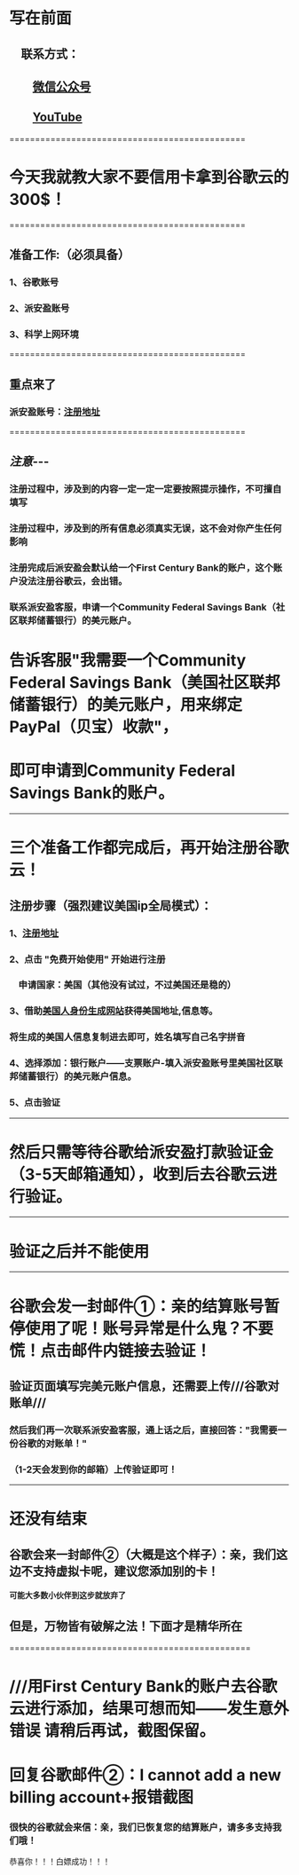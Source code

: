 #

# 写在前面

## &emsp;联系方式：  

## &emsp;&emsp;<u>[微信公众号](https://raw.githubusercontent.com/ssooenftzero/0X/master/YouTube/icon/%E5%BE%AE%E4%BF%A1%E5%85%AC%E4%BC%97%E5%8F%B7.JPG)</u>

## &emsp;&emsp;<u>[YouTube](https://www.youtube.com/channel/UCS6QM2n96qXmqURNikf3ceA?view_as=subscriber)</u>
==============================================		
#

# 今天我就教大家不要信用卡拿到谷歌云的300$！
==============================================
## 准备工作:（必须具备）

### 1、谷歌账号

### 2、派安盈账号

### 3、科学上网环境
==============================================
## 重点来了

### 派安盈账号：[注册地址](http://share.payoneer.com/nav/SsfKQ7_A6SaJjU9iUozIlZAick0vXYhG1IWBt83MK4MZ3RKHUF30Kh8AgWza9sWkzX-NlHiza0SNg3Tmr8R5Kw2)
==============================================
## *注意*---

### 注册过程中，涉及到的内容一定一定一定要按照提示操作，不可擅自填写

### 注册过程中，涉及到的所有信息必须真实无误，这不会对你产生任何影响

### 注册完成后派安盈会默认给一个First Century Bank的账户，这个账户没法注册谷歌云，会出错。

### 联系派安盈客服，申请一个Community Federal Savings Bank（社区联邦储蓄银行）的美元账户。

# 告诉客服"我需要一个Community Federal Savings Bank（美国社区联邦储蓄银行）的美元账户，用来绑定PayPal（贝宝）收款"，

# 即可申请到Community Federal Savings Bank的账户。
----------------------------------------------
#

# 三个准备工作都完成后，再开始注册谷歌云！

## 注册步骤（强烈建议美国ip全局模式）：

### 1、[注册地址]()

### 2、点击 "免费开始使用" 开始进行注册

### &emsp;申请国家：美国（其他没有试过，不过美国还是稳的）

### 3、借助[美国人身份生成网站](https://www.fakenamegenerator.com/gen-random-us-us.php)获得美国地址,信息等。

### 将生成的美国人信息复制进去即可，姓名填写自己名字拼音

### 4、选择添加：银行账户——支票账户-填入派安盈账号里美国社区联邦储蓄银行）的美元账户信息。

### 5、点击验证

-----------------------------------------------
# 然后只需等待谷歌给派安盈打款验证金（3-5天邮箱通知），收到后去谷歌云进行验证。
-----------------------------------------------
# 验证之后并不能使用
-----------------------------------------------
# 谷歌会发一封邮件①：亲的结算账号暂停使用了呢！账号异常是什么鬼？不要慌！点击邮件内链接去验证！

## 验证页面填写完美元账户信息，还需要上传///谷歌对账单///

### 然后我们再一次联系派安盈客服，通上话之后，直接回答："我需要一份谷歌的对账单！"

### （1-2天会发到你的邮箱）上传验证即可！
-----------------------------------------------
# 还没有结束

## 谷歌会来一封邮件②（大概是这个样子）：亲，我们这边不支持虚拟卡呢，建议您添加别的卡！

#### 可能大多数小伙伴到这步就放弃了

## 但是，万物皆有破解之法！下面才是精华所在
===============================================
# ///用First Century Bank的账户去谷歌云进行添加，结果可想而知——发生意外错误 请稍后再试，截图保留。

# 回复谷歌邮件②：I cannot add a new billing account+报错截图

### 很快的谷歌就会来信：亲，我们已恢复您的结算账户，请多多支持我们哦！

恭喜你！！！白嫖成功！！！